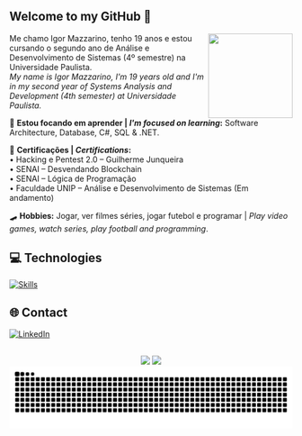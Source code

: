## Welcome to my GitHub 👋
<img align="right" height=150px width=150px src="https://pikaso.cdnpk.net/private/production/2035394430/original-assistant-remove-background.png?token=exp=1764028800~hmac=648d7201f331ba141f423e0a327653febb2686a7001eb9e359b7709610673d2c">
<p align="left" text-align="justify">
  Me chamo Igor Mazzarino, tenho 19 anos e estou cursando o segundo ano de Análise e Desenvolvimento de Sistemas (4º semestre) na Universidade Paulista.<br/>
  <em>My name is Igor Mazzarino, I'm 19 years old and I'm in my second year of Systems Analysis and Development (4th semester) at Universidade Paulista.</em>
</p>
<p align="left" text-align="justify">
  🎯 <b>Estou focando em aprender | <em>I'm focused on learning</em>:</b> Software Architecture, Database, C#, SQL & .NET.<br/>
</p>
<p align="left" text-align="justify">
📝 <b>Certificações | <em>Certifications</em>:</b><br>
• Hacking e Pentest 2.0 – Guilherme Junqueira<br>
• SENAI – Desvendando Blockchain<br>
• SENAI – Lógica de Programação<br>
• Faculdade UNIP – Análise e Desenvolvimento de Sistemas (Em andamento)
  
<p align="left" text-align="justify">
  🛹 <b>Hobbies:</b> Jogar, ver filmes séries, jogar futebol e programar | <em>Play video games, watch series, play football and programming</em>.
</p>

## 💻 Technologies
[![Skills](https://skillicons.dev/icons?i=html,css,js,git,java,python,cs,c,vscode,mysql,github)](https://skillicons.dev)
 
## 🌐 Contact
[![LinkedIn](https://skillicons.dev/icons?i=linkedin)](https://www.linkedin.com/in/igor-mazzarino-2b9666299/)

##
<div align="center">
  <img height="150em" src="https://github-readme-stats.vercel.app/api?username=mazzarindev&show_icons=true&count_private=true&theme=transparent"/>
  <img height="150em" src="https://github-readme-stats.vercel.app/api/top-langs/?username=mazzarindev&layout=compact&langs_count=7&theme=transparent"/>
</div>
  
  <picture>
    <source media="(prefers-color-scheme: dark)" srcset="https://github.com/enzosakamoto/enzosakamoto/blob/output/github-contribution-grid-snake-dark.svg" />
    <source media="(prefers-color-scheme: light)" srcset="https://github.com/enzosakamoto/enzosakamoto/blob/output/github-contribution-grid-snake.svg" />
    <img alt="github-snake" src="https://github.com/enzosakamoto/enzosakamoto/blob/output/github-contribution-grid-snake.svg" />
  </picture>
</p>
